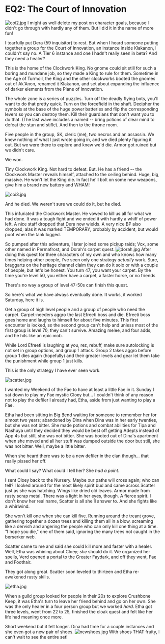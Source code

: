 # EQ2: The Court of Innovation

![coi2.jpg](http://westkarana.com/wp-content/uploads/2006/11/coi2.jpg)
I might as well delete my post on character goals, because I didn't go through with hardly any of them. But I did it in the name of more fun!

I tearfully put Dera (59 inquisitor) to rest. But when I heard someone putting together a group for the Court of Innovation, an instance inside Klakanon, I couldn't say no. A Tier 6 instance and one I hadn't really seen in beta? And they need a healer?

This is the home of the Clockwork King. No gnome could sit still for such a boring and mundane job, so they made a King to rule for them. Sometime in the Age of Turmoil, the King and the other clockworks booted the gnomes out of Ak'Anon, renamed it Klakanon, and set about expanding the influence of darker elements from the Plane of Innovation.

The whole zone is a series of puzzles. Turn off the deadly flying bots, you'll want to do that pretty quick. Turn on the forcefield in the shaft. Decipher the symbols at the base of the huge power batteries and flip the corresponding levers so you can destroy them. Kill their guardians that don't want you to do that. (The last wave includes a named -- bring potions of clear mind to defeat the stun and stifle). And then to the throne room.

Five people in the group, SK, cleric (me), two necros and an assassin. We knew nothing of what I just wrote going in, and we died plenty figuring it out. But we were there to explore and knew we'd die. Armor got ruined but we didn't care.

We won.

Tiny Clockwork King. Not hard to defeat. But. He has a friend -- the Clockwork Master reveals himself, attached to the ceiling behind. Huge, big, massive. He won't let the King die. In fact he'll bolt on some new weapons, give him a brand new battery and WHAM!

![coi3.jpg](http://westkarana.com/wp-content/uploads/2006/11/coi3.jpg)

And he died. We weren't sure we could do it, but he died.

This infuriated the Clockwork Master. He vowed to kill us all for what we had done. It was a tough fight and we ended it with hardly a whiff of power left. A nice staff dropped that Dera now wields. A very nice BP also dropped; alas it was marked TEMPORARY, probably by accident, but would poof when the tank logged.

So pumped after this adventure, I later joined some pickup raids; Vox, some other named in Permafrost, and Dorah's carpet quest.
![dorah.jpg](http://westkarana.com/wp-content/uploads/2006/11/dorah.jpg)
After doing this quest for three characters of my own and who knows how many times helping other people, I've seen only one strategy *actually* work. Sure, braggarts on the heritage channel claim they can do it solo or with a couple of people, but let's be honest. You turn 47, you want your carpet. By the time you're level 50, you either have a carpet, a faster horse, or no friends.

There's no way a group of level 47-50s can finish this quest.

So here's what we have always eventually done. It works, it worked Saturday, here it is.

Get a group of high level people and a group of people who need the carpet. Carpet-needers aggro the last Efreeti boss and die. Efreeti boss goes home and laughs to himself for about five minutes. This first encounter is locked, so the second group can't help and unless most of the first group is level 70, they can't survive. Amazing melee, and four adds, and he hits like an epic mob.

While Lord Efreeti is laughing at you, rez, rebuff, make sure autolocking is not set in group options, and group 1 attack. Group 2 takes aggro before group 1 dies again (hopefully) and their greater levels and gear let them take the punishment while group 1 just kills.

This is the only strategy I have ever seen work.

![scatter.jpg](http://westkarana.com/wp-content/uploads/2006/11/scatter.jpg)

I wanted my Weekend of the Fae to have at least a little Fae in it. Sunday I sat down to play my Fae mystic Cloey but... I couldn't think of any reason not to play the defiler I already had, Etha, aside from just wanting to play a Fae.

Etha had been sitting in Big Bend waiting for someone to remember her for almost two years; abandoned by Dina when Dina was in her early twenties, but she was not bitter. She made potions and combat abilities for Tipa and Nashuya until they decided they would be best off getting Adepts instead of App 4s but still, she was not bitter. She was booted out of Dina's apartment when she moved and all her stuff was dumped outside the door but still, she was not bitter. Well, maybe a little bitter.

When she heard there was to be a new defiler in the clan though... that really pissed her off.

What could I say? What could I tell her? She *had a point*.

I sent Cloey back to the Nursery. Maybe our paths will cross again; who can tell? I looked around for the most likely spirit bud and came across Scatter just as she was hatching. Wings like dried old leaves. Armor made from rusty scrap metal. There was a light in her eyes, though. A fierce spirit. I don't know her real name, Scatter is all she'll answer to. And she fights like a whirlwind.

She won't kill one when she can kill five. Running around the treant grove, gathering together a dozen trees and killing them all in a blow, screaming like a dervish and angering the people who can only kill one thing at a time. "I hope you die," one of them said, ignoring the many trees not caught in the berserker web.

Scatter came to me and said she could kill more and faster with a healer. Well, Etha was whining about Cloey; *she* should do it. We organized her spells, Verd opened a portal to the Greater Faydark, and off they went, Fae and Foothair.

They got along great. Scatter soon leveled to thirteen and Etha re-awakened rusty skills.

![etha.jpg](http://westkarana.com/wp-content/uploads/2006/11/etha.jpg)

When a guild group looked for people in their 20s to explore Crushbone Keep, it was Etha's turn to leave her friend behind and go on her own. She was the only healer in a four person group but we worked *hard*. Etha got three levels, went from 22 to 25, finished the cloak quest and felt like her life had meaning once more.

Short weekend but it felt longer. Dina had time for a couple instances and she even got a new pair of shoes.
![newshoes.jpg](http://westkarana.com/wp-content/uploads/2006/11/newshoes.jpg)
With shoes THAT fruity, I can't wait to see the entire set!

